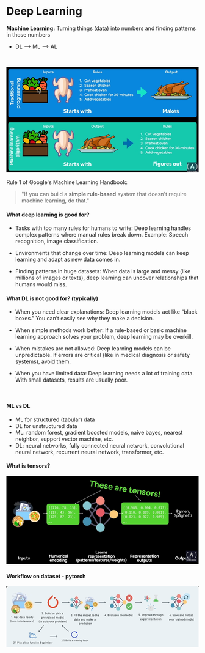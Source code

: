 # Deep Learning
<b>Machine Learning:</b> Turning things (data) into numbers and finding patterns in those numbers

- DL --> ML --> AL

<br>

![traditional programming vs ml algorithms](images/traditional-programming__ml-algorithm.png)


Rule 1 of Google's Machine Learning Handbook:
> "If you can build a <b>simple rule-based</b> system that doesn't require machine learning, do that."


#### What deep learning is good for?
- Tasks with too many rules for humans to write: Deep learning handles complex patterns where manual rules break down. Example: Speech recognition, image classification.

- Environments that change over time: Deep learning models can keep learning and adapt as new data comes in.

- Finding patterns in huge datasets: When data is large and messy (like millions of images or texts), deep learning can uncover relationships that humans would miss.


#### What DL is not good for? (typically)
- When you need clear explanations: Deep learning models act like “black boxes.” You can’t easily see why they make a decision.

- When simple methods work better: If a rule-based or basic machine learning approach solves your problem, deep learning may be overkill.

- When mistakes are not allowed: Deep learning models can be unpredictable. If errors are critical (like in medical diagnosis or safety systems), avoid them.

- When you have limited data: Deep learning needs a lot of training data. With small datasets, 
results are usually poor.

<br>

#### ML vs DL
- ML for structured (tabular) data
- DL for unstructured data
- ML: random forest, gradient boosted models, naive bayes, nearest neighbor, support vector machine, etc.
- DL: neural networks, fully connected neural network, convolutional neural network, recurrent neural network, transformer, etc.


#### What is tensors?
![tensors](images/tensors.png)


#### Workflow on dataset - pytorch
![workflow](images/workflow-pytorch.png)